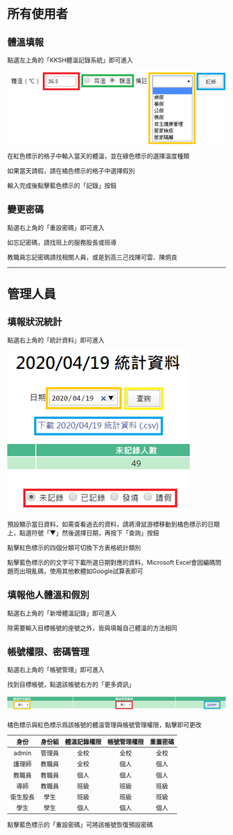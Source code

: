 # 所有使用者

## 體溫填報

點選左上角的「KKSH體溫記錄系統」即可進入

![](/static/img/A.png)

在紅色標示的格子中輸入當天的體溫，並在綠色標示的選擇溫度種類

如果當天請假，請在橘色標示的格子中選擇假別

輸入完成後點擊藍色標示的「記錄」按鈕


## 變更密碼

點選右上角的「重設密碼」即可進入

如忘記密碼，請找班上的服務股長或班導

教職員忘記密碼請找相關人員，或是到高三己找陳可雲、陳炯良

---

# 管理人員

## 填報狀況統計

點選右上角的「統計資料」即可進入

![](/static/img/B.png)

預設顯示當日資料，如需查看過去的資料，請將滑鼠游標移動到橘色標示的日期上，點選符號「▼」然後選擇日期，再按下「查詢」按鈕

點擊紅色標示的四個分類可切換下方表格統計類別

點擊藍色標示的的文字可下載所選日期對應的資料，Microsoft Excel會因編碼問題而出現亂碼，使用其他軟體如Google試算表即可

## 填報他人體溫和假別

點選右上角的「新增體溫記錄」即可進入

除需要輸入目標帳號的座號之外，皆與填報自己體溫的方法相同

## 帳號權限、密碼管理

點選右上角的「帳號管理」即可進入

找到目標帳號，點選該帳號右方的「更多資訊」

![](/static/img/C.png)

橘色標示與紅色標示爲該帳號的體溫管理與帳號管理權限，點擊即可更改

| 身份     | 身份組 | 體溫記錄權限 | 帳號管理權限 | 重置密碼 |
| :------: | :------: | :------------: | :------------: | :--------: |
| admin    | 管理員 | 全校         | 全校         | 全校     |
| 護理師   | 教職員 | 全校         | 個人         | 個人     |
| 教職員   | 教職員 | 個人         | 個人         | 個人     |
| 導師     | 教職員 | 班級         | 班級         | 班級     |
| 衛生股長 | 學生   | 班級         | 班級         | 班級     |
| 學生     | 學生   | 個人         | 個人         | 個人     |

點擊藍色標示的「重設密碼」可將該帳號恢復預設密碼

